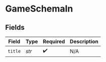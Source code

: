 # GameSchemaIn


## Fields

| Field              | Type               | Required           | Description        |
| ------------------ | ------------------ | ------------------ | ------------------ |
| `title`            | *str*              | :heavy_check_mark: | N/A                |